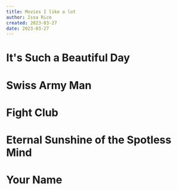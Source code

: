 ```yaml
---
title: Movies I like a lot
author: Issa Rice
created: 2023-03-27
date: 2023-03-27
---
```


# It's Such a Beautiful Day

# Swiss Army Man

# Fight Club

# Eternal Sunshine of the Spotless Mind

# Your Name